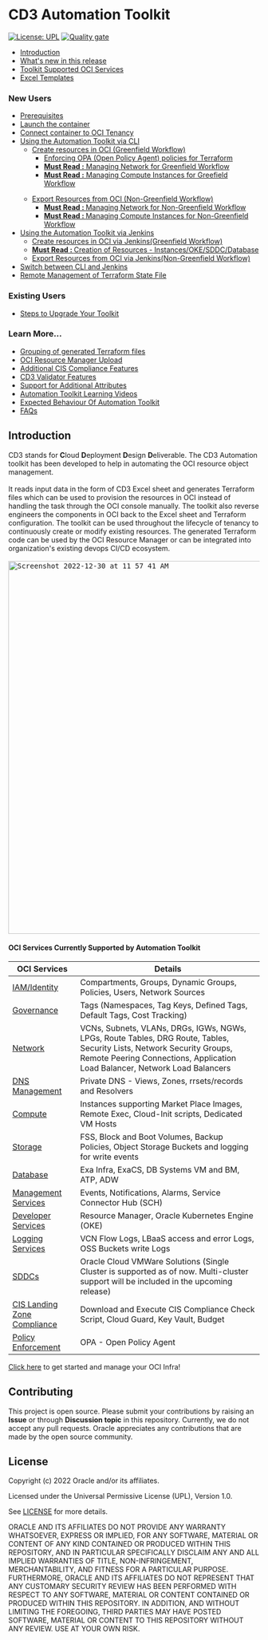 # CD3 Automation Toolkit

[![License: UPL](https://img.shields.io/badge/license-UPL-green)](https://img.shields.io/badge/license-UPL-green) [![Quality gate](https://sonarcloud.io/api/project_badges/quality_gate?project=oracle-devrel_cd3-automation-toolkit)](https://sonarcloud.io/dashboard?id=oracle-devrel_cd3-automation-toolkit)



<ul>

  <li> <a href= "#introduction">Introduction</a></li>

  <li> <a href = "https://github.com/oracle-devrel/cd3-automation-toolkit/releases/tag/v12.1">What's new in this release</a></li>
  <li> <a href = "/cd3_automation_toolkit/documentation/user_guide/learn_more/CD3ExcelTabs.md">Toolkit Supported OCI Services</a></li>
  <li> <a href = "/cd3_automation_toolkit/documentation/user_guide/ExcelTemplates.md">Excel Templates</a></li>
  
</ul>

### New Users

<ul>
  
  <li> <a href = "/cd3_automation_toolkit/documentation/user_guide/prerequisites.md">Prerequisites</a></li>
  <li> <a href = "/cd3_automation_toolkit/documentation/user_guide/Launch_Docker_container.md">Launch the container</a></li>
  <li> <a href = "/cd3_automation_toolkit/documentation/user_guide/Connect_container_to_OCI_Tenancy.md">Connect container to OCI Tenancy</a></li>
  
  <li> <a href="/cd3_automation_toolkit/documentation/user_guide/Workflows.md">Using the Automation Toolkit via CLI</a>
  <ul>
  <li> <a href="/cd3_automation_toolkit/documentation/user_guide/GreenField.md">Create resources in OCI (Greenfield Workflow)</a>
    <ul>
      <li> <a href="/cd3_automation_toolkit/documentation/user_guide/learn_more/OPAForCompliance.md"</a> Enforcing OPA (Open Policy Agent) policies for Terraform </li>
      <li> <a href="/cd3_automation_toolkit/documentation/user_guide/NetworkingScenariosGF.md"</a><b> Must Read :</b> Managing Network for Greenfield Workflow</li>
      <li> <a href="/cd3_automation_toolkit/documentation/user_guide/ComputeGF.md"</a><b> Must Read :</b> Managing Compute Instances for Greefield Workflow</li>
    </ul>
    </ul>
  </li>
  <ul>
  <li> <a href="/cd3_automation_toolkit/documentation/user_guide/NonGreenField.md">Export Resources from OCI (Non-Greenfield Workflow)</a>
    <ul>
      <li><a href ="/cd3_automation_toolkit/documentation/user_guide/NetworkingScenariosNGF.md"</a><b> Must Read : </b> Managing Network for Non-Greenfield Workflow</li>
       <li><a href = "/cd3_automation_toolkit/documentation/user_guide/ComputeNGF.md"</a><b>  Must Read : </b> Managing Compute Instances for Non-Greenfield Workflow </li> 
    </ul>
  </ul>
 <li> <a href="/cd3_automation_toolkit/documentation/user_guide/Workflows-jenkins.md"</a>Using the Automation Toolkit via Jenkins
         <ul> 
           <li> <a href="/cd3_automation_toolkit/documentation/user_guide/GreenField-Jenkins.md"</a>Create resources in OCI via Jenkins(Greenfield Workflow) </li>
           <li> <a href="/cd3_automation_toolkit/documentation/user_guide/GreenField-Jenkins.md"</a><b>  Must Read : </b> Creation of Resources - Instances/OKE/SDDC/Database </li>
           <li> <a href="/cd3_automation_toolkit/documentation/user_guide/NonGreenField-Jenkins.md"</a>Export Resources from OCI via Jenkins(Non-Greenfield Workflow) </li>             
         </ul>
   </li> 
  <li> <a href="/cd3_automation_toolkit/documentation/user_guide/cli_jenkins.md">Switch between CLI and Jenkins</a></li>
  <li> <a href="/cd3_automation_toolkit/documentation/user_guide/remote_state.md">Remote Management of Terraform State File</a></li>
 </ul>
 
 ### Existing Users

<ul>
 
  <li> <a href = "/cd3_automation_toolkit/documentation/user_guide/Upgrade_Toolkit.md">Steps to Upgrade Your Toolkit</a></li>
 
</ul> 

### Learn More...

<ul>

   <li> <a href = "/cd3_automation_toolkit/documentation/user_guide/RestructuringOutDirectory.md">Grouping of generated Terraform files</a></li>
   <li> <a href = "/cd3_automation_toolkit/documentation/user_guide/learn_more/ResourceManagerUpload.md">OCI Resource Manager Upload</a></li>
   <li> <a href = "/cd3_automation_toolkit/documentation/user_guide/learn_more/CISFeatures.md">Additional CIS Compliance Features</a></li>
   <li> <a href = "/cd3_automation_toolkit/documentation/user_guide/learn_more/SupportForCD3Validator.md">CD3 Validator Features</a></li>
 
   
   <li> <a href = "/cd3_automation_toolkit/documentation/user_guide/learn_more/SupportforAdditionalAttributes.md">Support for Additional Attributes</a></li>
   <li> <a href = "/cd3_automation_toolkit/documentation/user_guide/LearningVideos.md">Automation Toolkit Learning Videos</a></li>
   <li> <a href = "/cd3_automation_toolkit/documentation/user_guide/KnownBehaviour.md">Expected Behaviour Of Automation Toolkit</a></li>
   <li> <a href = "/cd3_automation_toolkit/documentation/user_guide/FAQ.md">FAQs</a></li>
 
</ul>
  


## Introduction
CD3 stands for <b>C</b>loud <b>D</b>eployment <b>D</b>esign <b>D</b>eliverable.
The CD3 Automation toolkit has been developed to help in automating the OCI resource object management. 
<br><br>
It reads input data in the form of CD3 Excel sheet and generates Terraform files which can be used to provision the resources in OCI instead of handling the task through the OCI console manually. The toolkit also reverse engineers the components in OCI back to the Excel sheet and Terraform configuration. The toolkit can be used throughout the lifecycle of tenancy to continuously create or modify existing resources. The generated Terraform code can be used by the OCI Resource Manager or can be integrated into organization's existing devops CI/CD ecosystem.
<br><br>
<kbd>
<img width="748" alt="Screenshot 2022-12-30 at 11 57 41 AM" src="https://user-images.githubusercontent.com/111430850/210614513-5d2e97a6-3c1e-4a2b-a793-3a1b6410c856.png">
</kbd>
<br>

#### OCI Services Currently Supported by Automation Toolkit

| OCI Services | Details |
| --------- | ----------- |
| [IAM/Identity](/cd3_automation_toolkit/documentation/user_guide/learn_more/CD3ExcelTabs.md#iamidentity) | Compartments, Groups, Dynamic Groups, Policies, Users, Network Sources |
| [Governance](/cd3_automation_toolkit/documentation/user_guide/learn_more/CD3ExcelTabs.md#governance) | Tags (Namespaces, Tag Keys, Defined Tags, Default Tags, Cost Tracking) |
| [Network](/cd3_automation_toolkit/documentation/user_guide/learn_more/CD3ExcelTabs.md#network) | VCNs, Subnets, VLANs, DRGs, IGWs, NGWs, LPGs, Route Tables, DRG Route, Tables, Security Lists, Network Security Groups, Remote Peering Connections, Application Load Balancer, Network Load Balancers |
| [DNS Management](/cd3_automation_toolkit/documentation/user_guide/learn_more/CD3ExcelTabs.md#private-dns)                                       | Private DNS - Views, Zones, rrsets/records and Resolvers  |
| [Compute](/cd3_automation_toolkit/documentation/user_guide/learn_more/CD3ExcelTabs.md#compute) | Instances supporting Market Place Images, Remote Exec, Cloud-Init scripts, Dedicated VM Hosts |
| [Storage](/cd3_automation_toolkit/documentation/user_guide/learn_more/CD3ExcelTabs.md#storage) | FSS, Block and Boot Volumes, Backup Policies, Object Storage Buckets and logging for write events |
| [Database](/cd3_automation_toolkit/documentation/user_guide/learn_more/CD3ExcelTabs.md#database) | Exa Infra, ExaCS, DB Systems VM and BM, ATP, ADW |
| [Management Services](/cd3_automation_toolkit/documentation/user_guide/learn_more/CD3ExcelTabs.md#management-services) | Events, Notifications, Alarms, Service Connector Hub (SCH) |
| [Developer Services](/cd3_automation_toolkit/documentation/user_guide/learn_more/CD3ExcelTabs.md#developer-services) | Resource Manager, Oracle Kubernetes Engine (OKE) |
| [Logging Services](/cd3_automation_toolkit/documentation/user_guide/learn_more/CD3ExcelTabs.md#logging-Services) | VCN Flow Logs, LBaaS access and error Logs, OSS Buckets write Logs |
| [SDDCs ](/cd3_automation_toolkit/documentation/user_guide/learn_more/CD3ExcelTabs.md#sddcs-tab) | Oracle Cloud VMWare Solutions (Single Cluster is supported as of now. Multi-cluster support will be included in the upcoming release) |
| [CIS Landing Zone Compliance](/cd3_automation_toolkit/documentation/user_guide/learn_more/CISFeatures.md#additional-cis-compliance-features) | Download and Execute CIS Compliance Check Script, Cloud Guard, Key Vault, Budget |
[Policy Enforcement](/cd3_automation_toolkit/documentation/user_guide/learn_more/OPAForCompliance.md) | OPA - Open Policy Agent |


[Click here](/cd3_automation_toolkit/documentation/user_guide/prerequisites.md) to get started and manage your OCI Infra!

## Contributing
This project is open source.  Please submit your contributions by raising an <b>Issue</b> or through <b>Discussion topic</b> in this repository. Currently, we do not accept any pull requests. Oracle appreciates any contributions that are made by the open source community.

## License
Copyright (c) 2022 Oracle and/or its affiliates.

Licensed under the Universal Permissive License (UPL), Version 1.0.

See [LICENSE](LICENSE) for more details.

ORACLE AND ITS AFFILIATES DO NOT PROVIDE ANY WARRANTY WHATSOEVER, EXPRESS OR IMPLIED, FOR ANY SOFTWARE, MATERIAL OR CONTENT OF ANY KIND CONTAINED OR PRODUCED WITHIN THIS REPOSITORY, AND IN PARTICULAR SPECIFICALLY DISCLAIM ANY AND ALL IMPLIED WARRANTIES OF TITLE, NON-INFRINGEMENT, MERCHANTABILITY, AND FITNESS FOR A PARTICULAR PURPOSE.  FURTHERMORE, ORACLE AND ITS AFFILIATES DO NOT REPRESENT THAT ANY CUSTOMARY SECURITY REVIEW HAS BEEN PERFORMED WITH RESPECT TO ANY SOFTWARE, MATERIAL OR CONTENT CONTAINED OR PRODUCED WITHIN THIS REPOSITORY. IN ADDITION, AND WITHOUT LIMITING THE FOREGOING, THIRD PARTIES MAY HAVE POSTED SOFTWARE, MATERIAL OR CONTENT TO THIS REPOSITORY WITHOUT ANY REVIEW. USE AT YOUR OWN RISK.
